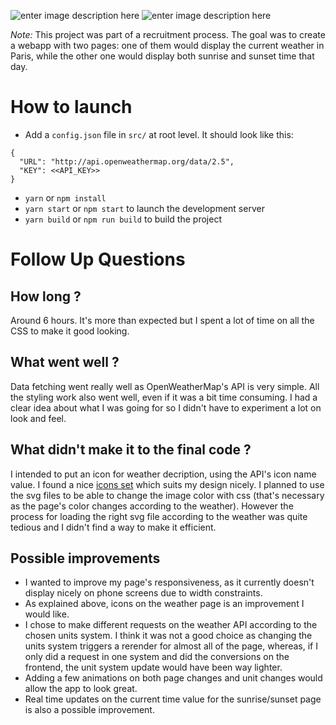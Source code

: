 ![enter image description here](https://firebasestorage.googleapis.com/v0/b/weather-b7665.appspot.com/o/Capture.PNG?alt=media&token=71db3898-b045-4264-b320-3fb629ae28b8)
![enter image description here](https://firebasestorage.googleapis.com/v0/b/weather-b7665.appspot.com/o/Capture2.PNG?alt=media&token=0ad6a151-45cd-4cd1-800d-f0fdb9e8b215)

*Note:*
This project was part of a recruitment process. The goal was to create a webapp with two pages: one of them would display the current weather in Paris, while the other one would display both sunrise and sunset time that day.

# How to launch

* Add a `config.json` file in `src/` at root level. It should look like this:

```
{
  "URL": "http://api.openweathermap.org/data/2.5",
  "KEY": <<API_KEY>>
}
```

* `yarn` or `npm install`
* `yarn start` or `npm start` to launch the development server
* `yarn build` or `npm run build` to build the project

# Follow Up Questions

## How long ?

Around 6 hours. It's more than expected but I spent a lot of time on all the CSS to make it good looking.

## What went well ?

Data fetching went really well as OpenWeatherMap's API is very simple.
All the styling work also went well, even if it was a bit time consuming. I had a clear idea about what I was going for so I didn't have to experiment a lot on look and feel.

## What didn't make it to the final code ?

I intended to put an icon for weather decription, using the API's icon name value. I found a nice [icons set](https://iconstore.co/icons/rns-weather-icons/) which suits my design nicely. I planned to use the svg files to be able to change the image color with css (that's necessary as the page's color changes according to the weather). However the process for loading the right svg file according to the weather was quite tedious and I didn't find a way to make it efficient.

## Possible improvements

* I wanted to improve my page's responsiveness, as it currently doesn't display nicely on phone screens due to width constraints.
* As explained above, icons on the weather page is an improvement I would like.
* I chose to make different requests on the weather API according to the chosen units system. I think it was not a good choice as changing the units system triggers a rerender for almost all of the page, whereas, if I only did a request in one system and did the conversions on the frontend, the unit system update would have been way lighter.
* Adding a few animations on both page changes and unit changes would allow the app to look great.
* Real time updates on the current time value for the sunrise/sunset page is also a possible improvement.
